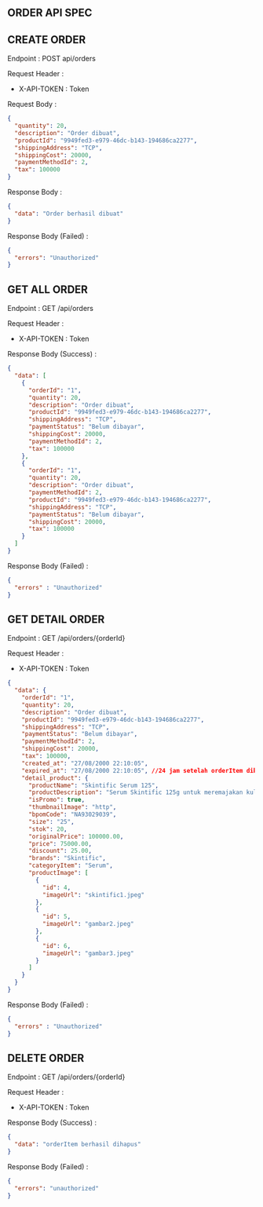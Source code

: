 ## ORDER API SPEC

## CREATE ORDER

Endpoint : POST api/orders

Request Header : 

- X-API-TOKEN : Token

Request Body :

```json
{
  "quantity": 20,
  "description": "Order dibuat",
  "productId": "9949fed3-e979-46dc-b143-194686ca2277",
  "shippingAddress": "TCP",
  "shippingCost": 20000,
  "paymentMethodId": 2,
  "tax": 100000
}
```

Response Body :

```json
{
  "data": "Order berhasil dibuat"
}
```

Response Body (Failed) :

```json
{
  "errors": "Unauthorized"
}
```

## GET ALL ORDER

Endpoint : GET /api/orders

Request Header : 

- X-API-TOKEN : Token

Response Body (Success) :

```json
{
  "data": [
    {
      "orderId": "1",
      "quantity": 20,
      "description": "Order dibuat",
      "productId": "9949fed3-e979-46dc-b143-194686ca2277",
      "shippingAddress": "TCP",
      "paymentStatus": "Belum dibayar",
      "shippingCost": 20000,
      "paymentMethodId": 2,
      "tax": 100000
    },
    {
      "orderId": "1",
      "quantity": 20,
      "description": "Order dibuat",
      "paymentMethodId": 2,
      "productId": "9949fed3-e979-46dc-b143-194686ca2277",
      "shippingAddress": "TCP",
      "paymentStatus": "Belum dibayar",
      "shippingCost": 20000,
      "tax": 100000
    }
  ]
}
```

Response Body (Failed) :

```json
{
  "errors" : "Unauthorized"
}
```

## GET DETAIL ORDER

Endpoint : GET /api/orders/{orderId}

Request Header :

- X-API-TOKEN : Token

```json
{
  "data": {
    "orderId": "1",
    "quantity": 20,
    "description": "Order dibuat",
    "productId": "9949fed3-e979-46dc-b143-194686ca2277",
    "shippingAddress": "TCP",
    "paymentStatus": "Belum dibayar",
    "paymentMethodId": 2,
    "shippingCost": 20000,
    "tax": 100000,
    "created_at": "27/08/2000 22:10:05",
    "expired_at": "27/08/2000 22:10:05", //24 jam setelah orderItem dibuat
    "detail_product": {
      "productName": "Skintific Serum 125",
      "productDescription": "Serum Skintific 125g untuk meremajakan kulit",
      "isPromo": true,
      "thumbnailImage": "http",
      "bpomCode": "NA93029039",
      "size": "25",
      "stok": 20,
      "originalPrice": 100000.00,
      "price": 75000.00,
      "discount": 25.00,
      "brands": "Skintific",
      "categoryItem": "Serum",
      "productImage": [
        {
          "id": 4,
          "imageUrl": "skintific1.jpeg"
        },
        {
          "id": 5,
          "imageUrl": "gambar2.jpeg"
        },
        {
          "id": 6,
          "imageUrl": "gambar3.jpeg"
        }
      ]
    }
  }
}
```

Response Body (Failed) :

```json
{
  "errors" : "Unauthorized"
}
```


## DELETE ORDER

Endpoint : GET /api/orders/{orderId}

Request Header :

- X-API-TOKEN : Token

Response Body (Success) :

```json
{
  "data": "orderItem berhasil dihapus"
}
```


Response Body (Failed) :

```json
{
  "errors": "unauthorized"
}
```